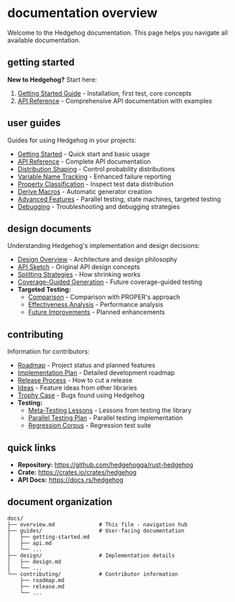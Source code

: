 # documentation overview

Welcome to the Hedgehog documentation. This page helps you navigate all available documentation.

## getting started

**New to Hedgehog?** Start here:

1. [Getting Started Guide](guides/getting-started.md) - Installation, first test, core concepts
2. [API Reference](guides/api.md) - Comprehensive API documentation with examples

## user guides

Guides for using Hedgehog in your projects:

- [Getting Started](guides/getting-started.md) - Quick start and basic usage
- [API Reference](guides/api.md) - Complete API documentation
- [Distribution Shaping](guides/distribution-shaping.md) - Control probability distributions
- [Variable Name Tracking](guides/variable-name-tracking.md) - Enhanced failure reporting
- [Property Classification](guides/property-classification.md) - Inspect test data distribution
- [Derive Macros](guides/derive-macros.md) - Automatic generator creation
- [Advanced Features](guides/advanced-features.md) - Parallel testing, state machines, targeted testing
- [Debugging](guides/debugging.md) - Troubleshooting and debugging strategies

## design documents

Understanding Hedgehog's implementation and design decisions:

- [Design Overview](design/design.md) - Architecture and design philosophy
- [API Sketch](design/api-sketch.md) - Original API design concepts
- [Splitting Strategies](design/splitting.md) - How shrinking works
- [Coverage-Guided Generation](design/coverage-guided-generation.md) - Future coverage-guided testing
- **Targeted Testing:**
  - [Comparison](design/targeted-testing-comparison.md) - Comparison with PROPER's approach
  - [Effectiveness Analysis](design/targeted-testing-effectiveness-analysis.md) - Performance analysis
  - [Future Improvements](design/targeted-testing-future-improvements.md) - Planned enhancements

## contributing

Information for contributors:

- [Roadmap](contributing/roadmap.md) - Project status and planned features
- [Implementation Plan](contributing/implementation-plan.md) - Detailed development roadmap
- [Release Process](contributing/release.md) - How to cut a release
- [Ideas](contributing/ideas.md) - Feature ideas from other libraries
- [Trophy Case](contributing/trophy.md) - Bugs found using Hedgehog
- **Testing:**
  - [Meta-Testing Lessons](contributing/meta-testing-lessons.md) - Lessons from testing the library
  - [Parallel Testing Plan](contributing/parallel-testing-plan.md) - Parallel testing implementation
  - [Regression Corpus](contributing/regression-corpus.md) - Regression test suite

## quick links

- **Repository:** https://github.com/hedgehogqa/rust-hedgehog
- **Crate:** https://crates.io/crates/hedgehog
- **API Docs:** https://docs.rs/hedgehog

## document organization

```
docs/
├── overview.md              # This file - navigation hub
├── guides/                  # User-facing documentation
│   ├── getting-started.md
│   ├── api.md
│   └── ...
├── design/                  # Implementation details
│   ├── design.md
│   └── ...
└── contributing/            # Contributor information
    ├── roadmap.md
    ├── release.md
    └── ...
```
